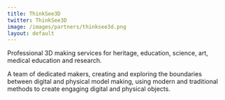 ```yaml
---
title: ThinkSee3D
twitter: ThinkSee3D
image: /images/partners/thinksee3d.png
layout: default
---
```

Professional 3D making services for heritage, education, science, art, medical
education and research.

A team of dedicated makers, creating and exploring the boundaries between digital
and physical model making, using modern and traditional methods to create engaging
digital and physical objects.
